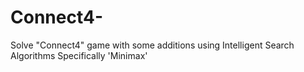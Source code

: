 # Connect4-
Solve "Connect4" game with some additions using Intelligent Search Algorithms Specifically 'Minimax'
